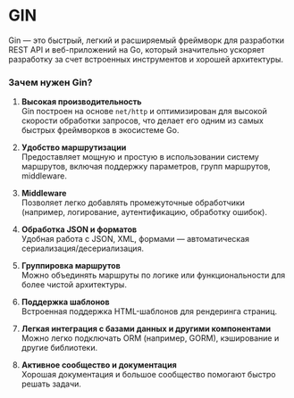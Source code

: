 # GIN

Gin — это быстрый, легкий и расширяемый фреймворк для разработки REST API и веб-приложений на Go, который значительно ускоряет разработку за счет встроенных инструментов и хорошей архитектуры.

### Зачем нужен Gin?

1. **Высокая производительность**  
   Gin построен на основе `net/http` и оптимизирован для высокой скорости обработки запросов, что делает его одним из самых быстрых фреймворков в экосистеме Go.

2. **Удобство маршрутизации**  
   Предоставляет мощную и простую в использовании систему маршрутов, включая поддержку параметров, групп маршрутов, middleware.

3. **Middleware**  
   Позволяет легко добавлять промежуточные обработчики (например, логирование, аутентификацию, обработку ошибок).

4. **Обработка JSON и форматов**  
   Удобная работа с JSON, XML, формами — автоматическая сериализация/десериализация.

5. **Группировка маршрутов**  
   Можно объединять маршруты по логике или функциональности для более чистой архитектуры.

6. **Поддержка шаблонов**  
   Встроенная поддержка HTML-шаблонов для рендеринга страниц.

7. **Легкая интеграция с базами данных и другими компонентами**  
   Можно легко подключать ORM (например, GORM), кэширование и другие библиотеки.

8. **Активное сообщество и документация**  
   Хорошая документация и большое сообщество помогают быстро решать задачи.
